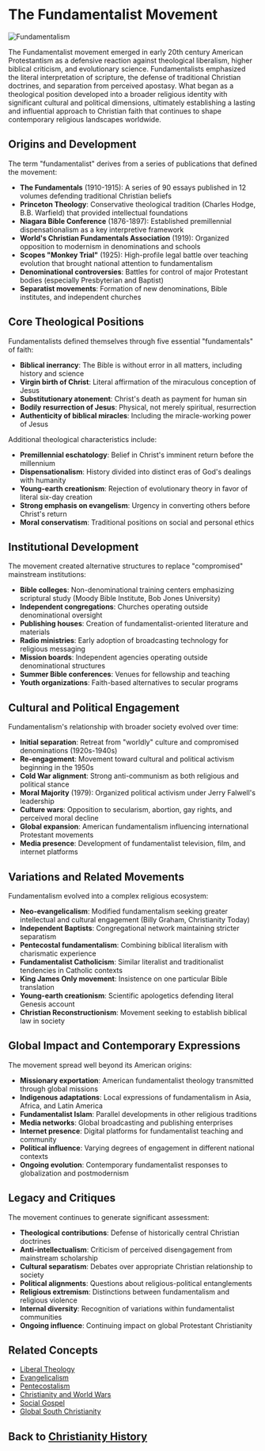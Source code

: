 # The Fundamentalist Movement

![Fundamentalism](../../images/fundamentalism.jpg)

The Fundamentalist movement emerged in early 20th century American Protestantism as a defensive reaction against theological liberalism, higher biblical criticism, and evolutionary science. Fundamentalists emphasized the literal interpretation of scripture, the defense of traditional Christian doctrines, and separation from perceived apostasy. What began as a theological position developed into a broader religious identity with significant cultural and political dimensions, ultimately establishing a lasting and influential approach to Christian faith that continues to shape contemporary religious landscapes worldwide.

## Origins and Development

The term "fundamentalist" derives from a series of publications that defined the movement:

- **The Fundamentals** (1910-1915): A series of 90 essays published in 12 volumes defending traditional Christian beliefs
- **Princeton Theology**: Conservative theological tradition (Charles Hodge, B.B. Warfield) that provided intellectual foundations
- **Niagara Bible Conference** (1876-1897): Established premillennial dispensationalism as a key interpretive framework
- **World's Christian Fundamentals Association** (1919): Organized opposition to modernism in denominations and schools
- **Scopes "Monkey Trial"** (1925): High-profile legal battle over teaching evolution that brought national attention to fundamentalism
- **Denominational controversies**: Battles for control of major Protestant bodies (especially Presbyterian and Baptist)
- **Separatist movements**: Formation of new denominations, Bible institutes, and independent churches

## Core Theological Positions

Fundamentalists defined themselves through five essential "fundamentals" of faith:

- **Biblical inerrancy**: The Bible is without error in all matters, including history and science
- **Virgin birth of Christ**: Literal affirmation of the miraculous conception of Jesus
- **Substitutionary atonement**: Christ's death as payment for human sin
- **Bodily resurrection of Jesus**: Physical, not merely spiritual, resurrection
- **Authenticity of biblical miracles**: Including the miracle-working power of Jesus

Additional theological characteristics include:

- **Premillennial eschatology**: Belief in Christ's imminent return before the millennium
- **Dispensationalism**: History divided into distinct eras of God's dealings with humanity
- **Young-earth creationism**: Rejection of evolutionary theory in favor of literal six-day creation
- **Strong emphasis on evangelism**: Urgency in converting others before Christ's return
- **Moral conservatism**: Traditional positions on social and personal ethics

## Institutional Development

The movement created alternative structures to replace "compromised" mainstream institutions:

- **Bible colleges**: Non-denominational training centers emphasizing scriptural study (Moody Bible Institute, Bob Jones University)
- **Independent congregations**: Churches operating outside denominational oversight
- **Publishing houses**: Creation of fundamentalist-oriented literature and materials
- **Radio ministries**: Early adoption of broadcasting technology for religious messaging
- **Mission boards**: Independent agencies operating outside denominational structures
- **Summer Bible conferences**: Venues for fellowship and teaching
- **Youth organizations**: Faith-based alternatives to secular programs

## Cultural and Political Engagement

Fundamentalism's relationship with broader society evolved over time:

- **Initial separation**: Retreat from "worldly" culture and compromised denominations (1920s-1940s)
- **Re-engagement**: Movement toward cultural and political activism beginning in the 1950s
- **Cold War alignment**: Strong anti-communism as both religious and political stance
- **Moral Majority** (1979): Organized political activism under Jerry Falwell's leadership
- **Culture wars**: Opposition to secularism, abortion, gay rights, and perceived moral decline
- **Global expansion**: American fundamentalism influencing international Protestant movements
- **Media presence**: Development of fundamentalist television, film, and internet platforms

## Variations and Related Movements

Fundamentalism evolved into a complex religious ecosystem:

- **Neo-evangelicalism**: Modified fundamentalism seeking greater intellectual and cultural engagement (Billy Graham, Christianity Today)
- **Independent Baptists**: Congregational network maintaining stricter separatism
- **Pentecostal fundamentalism**: Combining biblical literalism with charismatic experience
- **Fundamentalist Catholicism**: Similar literalist and traditionalist tendencies in Catholic contexts
- **King James Only movement**: Insistence on one particular Bible translation
- **Young-earth creationism**: Scientific apologetics defending literal Genesis account
- **Christian Reconstructionism**: Movement seeking to establish biblical law in society

## Global Impact and Contemporary Expressions

The movement spread well beyond its American origins:

- **Missionary exportation**: American fundamentalist theology transmitted through global missions
- **Indigenous adaptations**: Local expressions of fundamentalism in Asia, Africa, and Latin America
- **Fundamentalist Islam**: Parallel developments in other religious traditions
- **Media networks**: Global broadcasting and publishing enterprises
- **Internet presence**: Digital platforms for fundamentalist teaching and community
- **Political influence**: Varying degrees of engagement in different national contexts
- **Ongoing evolution**: Contemporary fundamentalist responses to globalization and postmodernism

## Legacy and Critiques

The movement continues to generate significant assessment:

- **Theological contributions**: Defense of historically central Christian doctrines
- **Anti-intellectualism**: Criticism of perceived disengagement from mainstream scholarship
- **Cultural separatism**: Debates over appropriate Christian relationship to society
- **Political alignments**: Questions about religious-political entanglements
- **Religious extremism**: Distinctions between fundamentalism and religious violence
- **Internal diversity**: Recognition of variations within fundamentalist communities
- **Ongoing influence**: Continuing impact on global Protestant Christianity

## Related Concepts
- [Liberal Theology](./liberal_theology.md)
- [Evangelicalism](./evangelicalism.md)
- [Pentecostalism](./pentecostalism.md)
- [Christianity and World Wars](./christianity_world_wars.md)
- [Social Gospel](./social_gospel.md)
- [Global South Christianity](./global_south.md)

## Back to [Christianity History](./README.md)
